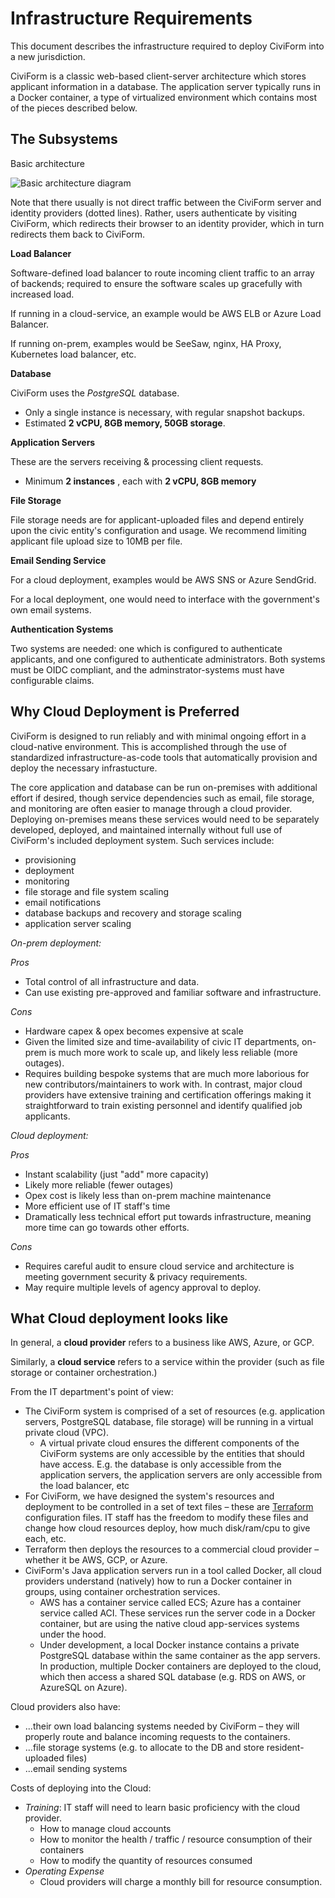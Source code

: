 # Infrastructure Requirements

This document describes the infrastructure required to deploy CiviForm into a new jurisdiction.

CiviForm is a classic web-based client-server architecture which stores applicant information in a database. The application server typically runs in a Docker container, a type of virtualized environment which contains most of the pieces described below.

## The Subsystems

Basic architecture

![Basic architecture diagram](https://user-images.githubusercontent.com/473671/169172461-88113d27-6753-4a12-b771-d38984929b38.png)

Note that there usually is not direct traffic between the CiviForm server and identity providers (dotted lines). Rather, users authenticate by visiting CiviForm, which redirects their browser to an identity provider, which in turn redirects them back to CiviForm.

**Load Balancer**

Software-defined load balancer to route incoming client traffic to an array of backends; required to ensure the software scales up gracefully with increased load. 

If running in a cloud-service, an example would be AWS ELB or Azure Load Balancer.

If running on-prem, examples would be SeeSaw, nginx, HA Proxy, Kubernetes load balancer, etc.

**Database**

CiviForm uses the _PostgreSQL_ database.

* Only a single instance is necessary, with regular snapshot backups.
* Estimated **2 vCPU, 8GB memory, 50GB storage**.

**Application Servers**

These are the servers receiving & processing client requests.

* Minimum **2 instances** , each with **2 vCPU, 8GB memory**

**File Storage**

File storage needs are for applicant-uploaded files and depend entirely upon the civic entity's configuration and usage. We recommend limiting applicant file upload size to 10MB per file.

**Email Sending Service**

For a cloud deployment, examples would be AWS SNS or Azure SendGrid.

For a local deployment, one would need to interface with the government's own email systems.

**Authentication Systems**

Two systems are needed: one which is configured to authenticate applicants, and one configured to authenticate administrators. Both systems must be OIDC compliant, and the adminstrator-systems must have configurable claims.

## Why Cloud Deployment is Preferred

CiviForm is designed to run reliably and with minimal ongoing effort in a cloud-native environment. This is accomplished through the use of standardized infrastructure-as-code tools that automatically provision and deploy the necessary infrastucture.

The core application and database can be run on-premises with additional effort if desired, though service dependencies such as email, file storage, and monitoring are often easier to manage through a cloud provider. Deploying on-premises means these services would need to be separately developed, deployed, and maintained internally without full use of CiviForm's included deployment system. Such services include:

* provisioning
* deployment
* monitoring
* file storage and file system scaling
* email notifications
* database backups and recovery and storage scaling
* application server scaling

*On-prem deployment:*

_Pros_

* Total control of all infrastructure and data.
* Can use existing pre-approved and familiar software and infrastructure.

_Cons_

* Hardware capex & opex becomes expensive at scale
* Given the limited size and time-availability of civic IT departments, on-prem is much more work to scale up, and likely less reliable (more outages).
* Requires building bespoke systems that are much more laborious for new contributors/maintainers to work with. In contrast, major cloud providers have extensive training and certification offerings making it straightforward to train existing personnel and identify qualified job applicants.

*Cloud deployment:*

_Pros_

* Instant scalability (just "add" more capacity)
* Likely more reliable (fewer outages)
* Opex cost is likely less than on-prem machine maintenance
* More efficient use of IT staff's time
* Dramatically less technical effort put towards infrastructure, meaning more time can go towards other efforts.

_Cons_

* Requires careful audit to ensure cloud service and architecture is meeting government security & privacy requirements.
* May require multiple levels of agency approval to deploy.

## What Cloud deployment looks like

In general, a **cloud provider** refers to a business like AWS, Azure, or GCP.

Similarly, a **cloud service** refers to a service within the provider (such as file storage or container orchestration.)

From the IT department's point of view:

* The CiviForm system is comprised of a set of resources (e.g. application servers, PostgreSQL database, file storage) will be running in a virtual private cloud (VPC).
  * A virtual private cloud ensures the different components of the CiviForm systems are only accessible by the entities that should have access. E.g. the database is only accessible from the application servers, the application servers are only accessible from the load balancer, etc
* For CiviForm, we have designed the system's resources and deployment to be controlled in a set of text files – these are [Terraform](https://www.terraform.io) configuration files. IT staff has the freedom to modify these files and change how cloud resources deploy, how much disk/ram/cpu to give each, etc.
* Terraform then deploys the resources to a commercial cloud provider – whether it be AWS, GCP, or Azure.
* CiviForm's Java application servers run in a tool called Docker, all cloud providers understand (natively) how to run a Docker container in groups, using container orchestration services.
  * AWS has a container service called ECS; Azure has a container service called ACI. These services run the server code in a Docker container, but are using the native cloud app-services systems under the hood.
  * Under development, a local Docker instance contains a private PostgreSQL database within the same container as the app servers. In production, multiple Docker containers are deployed to the cloud, which then access a shared SQL database (e.g. RDS on AWS, or AzureSQL on Azure).

Cloud providers also have:

* ...their own load balancing systems needed by CiviForm – they will properly route and balance incoming requests to the containers.
* ...file storage systems (e.g. to allocate to the DB and store resident-uploaded files)
* ...email sending systems

Costs of deploying into the Cloud:

* _Training_: IT staff will need to learn basic proficiency with the cloud provider.
  * How to manage cloud accounts
  * How to monitor the health / traffic / resource consumption of their containers
  * How to modify the quantity of resources consumed
* _Operating Expense_
  * Cloud providers will charge a monthly bill for resource consumption.
